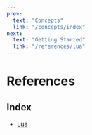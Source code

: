 ```yaml
---
prev:
  text: "Concepts"
  link: "/concepts/index"
next:
  text: "Getting Started"
  link: "/references/lua"
---
```


# References

## Index

- [Lua](lua)
